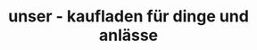 ---
title: "unser - kaufladen für dinge und anlässe"
url: /berlin/unser-kaufladen-fuer-dinge-und-anlaesse/
shop: Raumausstattung
---